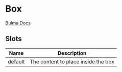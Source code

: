 # Box

[Bulma Docs](https://bulma.io/documentation/elements/box/)
## Slots

| Name    | Description |
| ------- | ------- |
| default|The content to place inside the box|
